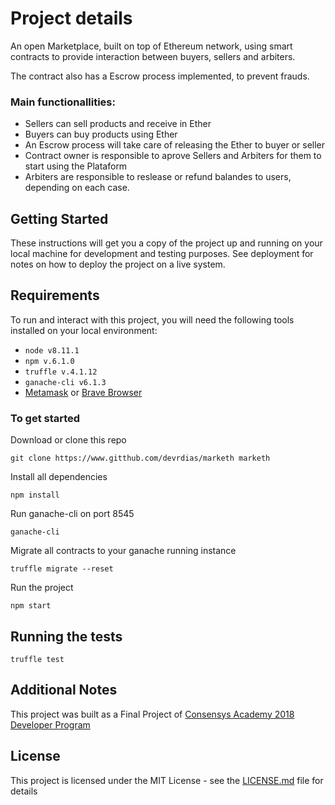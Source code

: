 # Project details

An open Marketplace, built on top of Ethereum network, using smart contracts to provide interaction between buyers, sellers and arbiters.

The contract also has a Escrow process implemented, to prevent frauds.


### Main functionallities:
* Sellers can sell products and receive in Ether
* Buyers can buy products using Ether
* An Escrow process will take care of releasing the Ether to buyer or seller
* Contract owner is responsible to aprove Sellers and Arbiters for them to start using the Plataform
* Arbiters are responsible to reslease or refund balandes to users, depending on each case.


## Getting Started

These instructions will get you a copy of the project up and running on your local machine for development and testing purposes. See deployment for notes on how to deploy the project on a live system.

## Requirements

To run and interact with this project, you will need the following tools installed on your local environment:

* ```node v8.11.1```
* ```npm v.6.1.0``` 
* ```truffle v.4.1.12 ```
* ```ganache-cli v6.1.3```
* [Metamask](https://metamask.io/) or [Brave Browser](https://brave.com/)

### To get started

Download or clone this repo
```
git clone https://www.gitthub.com/devrdias/marketh marketh
```
Install all dependencies
```
npm install
```
Run ganache-cli on port 8545
```
ganache-cli 
```
Migrate all contracts to your ganache running instance
```
truffle migrate --reset
```
Run the project
```
npm start
```


## Running the tests

```
truffle test
```


## Additional Notes

This project was built as a Final Project of [Consensys Academy 2018 Developer Program](https://consensys.net/academy/2018developer/)


## License

This project is licensed under the MIT License - see the [LICENSE.md](LICENSE.md) file for details

